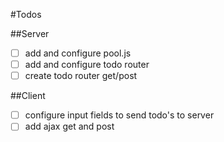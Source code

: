 #Todos

##Server
- [ ] add and configure pool.js
- [ ] add and configure todo router
- [ ] create todo router get/post

##Client
- [ ] configure input fields to send todo's to server
- [ ] add ajax get and post
